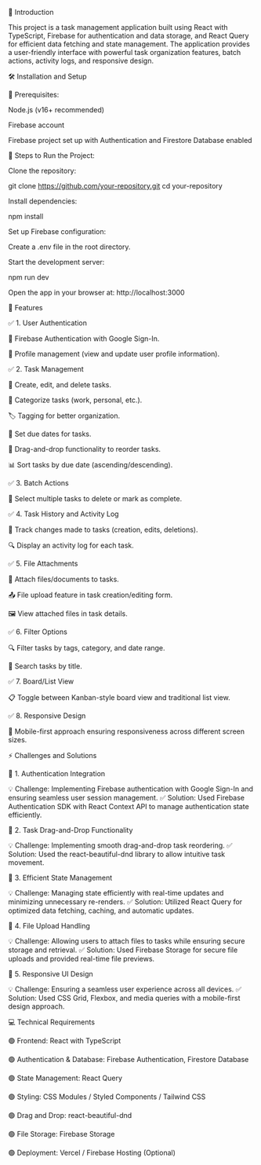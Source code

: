   📖 Introduction

This project is a task management application built using React with TypeScript, Firebase for authentication and data storage, and React Query for efficient data fetching and state management. The application provides a user-friendly interface with powerful task organization features, batch actions, activity logs, and responsive design.

  🛠 Installation and Setup

  📌 Prerequisites:

Node.js (v16+ recommended)

Firebase account

Firebase project set up with Authentication and Firestore Database enabled

  📌 Steps to Run the Project:

Clone the repository:

git clone https://github.com/your-repository.git
cd your-repository

Install dependencies:

npm install

Set up Firebase configuration:

Create a .env file in the root directory.

Start the development server:

npm run dev

Open the app in your browser at: http://localhost:3000

  🚀 Features

  ✅ 1. User Authentication

🔐 Firebase Authentication with Google Sign-In.

👤 Profile management (view and update user profile information).

  ✅ 2. Task Management

📌 Create, edit, and delete tasks.

📂 Categorize tasks (work, personal, etc.).

🏷️ Tagging for better organization.

📅 Set due dates for tasks.

🔄 Drag-and-drop functionality to reorder tasks.

📊 Sort tasks by due date (ascending/descending).

  ✅ 3. Batch Actions

📌 Select multiple tasks to delete or mark as complete.

  ✅ 4. Task History and Activity Log

📝 Track changes made to tasks (creation, edits, deletions).

🔍 Display an activity log for each task.

  ✅ 5. File Attachments

📎 Attach files/documents to tasks.

📤 File upload feature in task creation/editing form.

🖼️ View attached files in task details.

  ✅ 6. Filter Options

🔍 Filter tasks by tags, category, and date range.

🔎 Search tasks by title.

  ✅ 7. Board/List View

📋 Toggle between Kanban-style board view and traditional list view.

  ✅ 8. Responsive Design

📱 Mobile-first approach ensuring responsiveness across different screen sizes.

⚡ Challenges and Solutions

🔹 1. Authentication Integration

💡 Challenge: Implementing Firebase authentication with Google Sign-In and ensuring seamless user session management.
✅ Solution: Used Firebase Authentication SDK with React Context API to manage authentication state efficiently.

🔹 2. Task Drag-and-Drop Functionality

💡 Challenge: Implementing smooth drag-and-drop task reordering.
✅ Solution: Used the react-beautiful-dnd library to allow intuitive task movement.

🔹 3. Efficient State Management

💡 Challenge: Managing state efficiently with real-time updates and minimizing unnecessary re-renders.
✅ Solution: Utilized React Query for optimized data fetching, caching, and automatic updates.

🔹 4. File Upload Handling

💡 Challenge: Allowing users to attach files to tasks while ensuring secure storage and retrieval.
✅ Solution: Used Firebase Storage for secure file uploads and provided real-time file previews.

🔹 5. Responsive UI Design

💡 Challenge: Ensuring a seamless user experience across all devices.
✅ Solution: Used CSS Grid, Flexbox, and media queries with a mobile-first design approach.

  💻 Technical Requirements

🟢 Frontend: React with TypeScript

🟢 Authentication & Database: Firebase Authentication, Firestore Database

🟢 State Management: React Query

🟢 Styling: CSS Modules / Styled Components / Tailwind CSS

🟢 Drag and Drop: react-beautiful-dnd

🟢 File Storage: Firebase Storage

🟢 Deployment: Vercel / Firebase Hosting (Optional)


